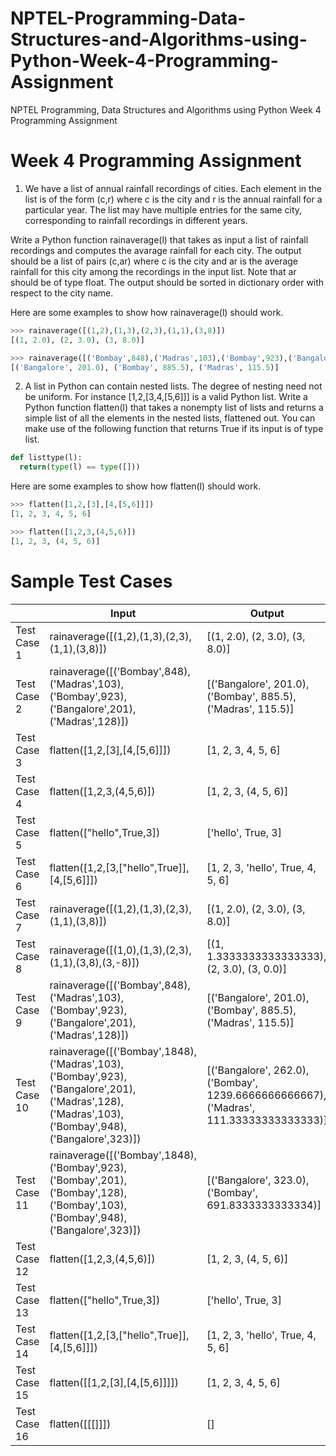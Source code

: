 # NPTEL-Programming-Data-Structures-and-Algorithms-using-Python-Week-4-Programming-Assignment
NPTEL Programming, Data Structures and Algorithms using Python Week 4 Programming Assignment

# Week 4 Programming Assignment
1. We have a list of annual rainfall recordings of cities. Each element in the list is of the form (c,r) where c is the city and r is the annual rainfall for a particular year. The list may have multiple entries for the same city, corresponding to rainfall recordings in different years.

Write a Python function rainaverage(l) that takes as input a list of rainfall recordings and computes the avarage rainfall for each city. The output should be a list of pairs (c,ar) where c is the city and ar is the average rainfall for this city among the recordings in the input list. Note that ar should be of type float. The output should be sorted in dictionary order with respect to the city name.

Here are some examples to show how rainaverage(l) should work.
```python
>>> rainaverage([(1,2),(1,3),(2,3),(1,1),(3,8)])
[(1, 2.0), (2, 3.0), (3, 8.0)]

>>> rainaverage([('Bombay',848),('Madras',103),('Bombay',923),('Bangalore',201),('Madras',128)])
[('Bangalore', 201.0), ('Bombay', 885.5), ('Madras', 115.5)]
```

2. A list in Python can contain nested lists. The degree of nesting need not be uniform. For instance [1,2,[3,4,[5,6]]] is a valid Python list. Write a Python function flatten(l) that takes a nonempty list of lists and returns a simple list of all the elements in the nested lists, flattened out. You can make use of the following function that returns True if its input is of type list.
```python
def listtype(l):
  return(type(l) == type([]))
```
Here are some examples to show how flatten(l) should work.
```python
>>> flatten([1,2,[3],[4,[5,6]]])
[1, 2, 3, 4, 5, 6]

>>> flatten([1,2,3,(4,5,6)])
[1, 2, 3, (4, 5, 6)]
```

# Sample Test Cases
|              | Input                                                                                                                                          | Output                                                                                  |
|--------------|------------------------------------------------------------------------------------------------------------------------------------------------|-----------------------------------------------------------------------------------------|
| Test Case 1  | rainaverage([(1,2),(1,3),(2,3),(1,1),(3,8)])                                                                                                   | [(1, 2.0), (2, 3.0), (3, 8.0)]                                                          |
| Test Case 2  | rainaverage([('Bombay',848),('Madras',103),('Bombay',923),('Bangalore',201),('Madras',128)])                                                   | [('Bangalore', 201.0), ('Bombay', 885.5), ('Madras', 115.5)]                            |
| Test Case 3  | flatten([1,2,[3],[4,[5,6]]])                                                                                                                   | [1, 2, 3, 4, 5, 6]                                                                      |
| Test Case 4  | flatten([1,2,3,(4,5,6)])                                                                                                                       | [1, 2, 3, (4, 5, 6)]                                                                    |
| Test Case 5  | flatten(["hello",True,3])                                                                                                                      | ['hello', True, 3]                                                                      |
| Test Case 6  | flatten([1,2,[3,["hello",True]],[4,[5,6]]])                                                                                                    | [1, 2, 3, 'hello', True, 4, 5, 6]                                                       |
| Test Case 7  | rainaverage([(1,2),(1,3),(2,3),(1,1),(3,8)])                                                                                                   | [(1, 2.0), (2, 3.0), (3, 8.0)]                                                          |
| Test Case 8  | rainaverage([(1,0),(1,3),(2,3),(1,1),(3,8),(3,-8)])                                                                                            | [(1, 1.3333333333333333), (2, 3.0), (3, 0.0)]                                           |
| Test Case 9  | rainaverage([('Bombay',848),('Madras',103),('Bombay',923),('Bangalore',201),('Madras',128)])                                                   | [('Bangalore', 201.0), ('Bombay', 885.5), ('Madras', 115.5)]                            |
| Test Case 10 | rainaverage([('Bombay',1848),('Madras',103),('Bombay',923),('Bangalore',201),('Madras',128),('Madras',103),('Bombay',948),('Bangalore',323)])  | [('Bangalore', 262.0), ('Bombay', 1239.6666666666667), ('Madras', 111.33333333333333)]  |
| Test Case 11 | rainaverage([('Bombay',1848),('Bombay',923),('Bombay',201),('Bombay',128),('Bombay',103),('Bombay',948),('Bangalore',323)])                    | [('Bangalore', 323.0), ('Bombay', 691.8333333333334)]                                   |
| Test Case 12 | flatten([1,2,3,(4,5,6)])                                                                                                                       | [1, 2, 3, (4, 5, 6)]                                                                    |
| Test Case 13 | flatten(["hello",True,3])                                                                                                                      | ['hello', True, 3]                                                                      |
| Test Case 14 | flatten([1,2,[3,["hello",True]],[4,[5,6]]])                                                                                                    | [1, 2, 3, 'hello', True, 4, 5, 6]                                                       |
| Test Case 15 | flatten([[1,2,[3],[4,[5,6]]]])                                                                                                                 | [1, 2, 3, 4, 5, 6]                                                                      |
| Test Case 16 | flatten([[[]]])                                                                                                                                | []                                                                                      |
